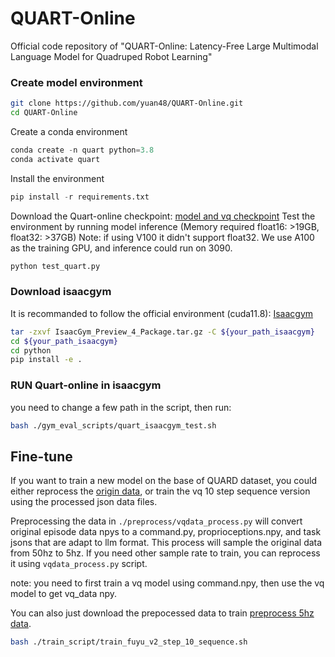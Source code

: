 # QUART-Online

Official code repository of "QUART-Online: Latency-Free Large Multimodal Language Model for Quadruped Robot Learning"

### Create model environment

```bash
git clone https://github.com/yuan48/QUART-Online.git
cd QUART-Online
```

Create a conda environment

```python
conda create -n quart python=3.8
conda activate quart
```

Install the environment

```python
pip install -r requirements.txt
```

Download the Quart-online checkpoint: [model and vq checkpoint](https://huggingface.co/Tong314/Quart-Online/tree/main)
Test the environment by running model inference (Memory required float16: >19GB, float32: >37GB)
Note: if using V100 it didn't support float32. We use A100 as the training GPU, and inference could run on 3090.

```python
python test_quart.py
```

### Download isaacgym

It is recommanded to follow the official environment (cuda11.8): [Isaacgym](https://developer.nvidia.com/isaac-gym)

```bash
tar -zxvf IsaacGym_Preview_4_Package.tar.gz -C ${your_path_isaacgym}
cd ${your_path_isaacgym}
cd python
pip install -e .
```

### RUN Quart-online in isaacgym

you need to change a few path in the script, then run:

```bash
bash ./gym_eval_scripts/quart_isaacgym_test.sh
```

## Fine-tune

If you want to train a new model on the base of QUARD dataset, you could either reprocess the [origin data](https://pan.baidu.com/share/init?surl=Gu9Xlb_ETbqxtSaVky0d3Q&pwd=ok0h), or train the vq 10 step sequence version using the processed json data files.

Preprocessing the data in `./preprocess/vqdata_process.py` will convert original episode data npys to a command.py, proprioceptions.npy, and task jsons that are adapt to llm format. This process will sample the original data from 50hz to 5hz. If you need other sample rate to train, you can reprocess it using `vqdata_process.py` script.

note: you need to first train a vq model using command.npy, then use the vq model to get vq_data npy.

You can also just download the prepocessed data to train [preprocess 5hz data](https://).


```bash
bash ./train_script/train_fuyu_v2_step_10_sequence.sh
```
